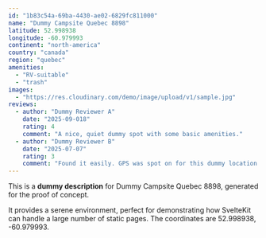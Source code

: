 ```yaml
---
id: "1b83c54a-69ba-4430-ae02-6829fc811000"
name: "Dummy Campsite Quebec 8898"
latitude: 52.998938
longitude: -60.979993
continent: "north-america"
country: "canada"
region: "quebec"
amenities:
  - "RV-suitable"
  - "trash"
images:
  - "https://res.cloudinary.com/demo/image/upload/v1/sample.jpg"
reviews:
  - author: "Dummy Reviewer A"
    date: "2025-09-018"
    rating: 4
    comment: "A nice, quiet dummy spot with some basic amenities."
  - author: "Dummy Reviewer B"
    date: "2025-07-07"
    rating: 3
    comment: "Found it easily. GPS was spot on for this dummy location."
---
```


This is a **dummy description** for Dummy Campsite Quebec 8898, generated for the proof of concept.

It provides a serene environment, perfect for demonstrating how SvelteKit can handle a large number of static pages. The coordinates are 52.998938, -60.979993.
